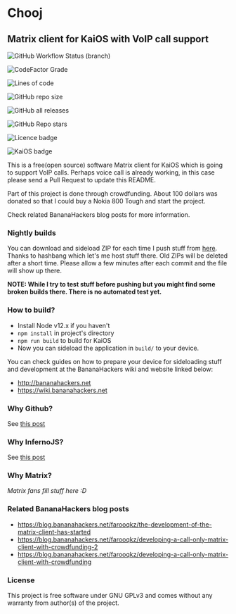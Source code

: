 # Chooj
## Matrix client for KaiOS with VoIP call support
![GitHub Workflow Status (branch)](https://img.shields.io/github/workflow/status/farooqkz/chooj/Build/master)

![CodeFactor Grade](https://img.shields.io/codefactor/grade/github/farooqkz/chooj)

![Lines of code](https://img.shields.io/tokei/lines/github/farooqkz/chooj)

![GitHub repo size](https://img.shields.io/github/repo-size/farooqkz/chooj)

![GitHub all releases](https://img.shields.io/github/downloads/farooqkz/chooj/total)

![GitHub Repo stars](https://img.shields.io/github/stars/farooqkz/chooj?style=social)

![Licence badge](https://img.shields.io/badge/licence-GPLv3-yellow)

![KaiOS badge](https://img.shields.io/badge/KaiOS-2.5.2%2B-%236f02b5)

This is a free(open source) software Matrix client for KaiOS which is going to support VoIP calls. Perhaps voice call is already working, in this case please send a Pull Request to update this README.

Part of this project is done through crowdfunding. About 100 dollars was donated so that I could buy a Nokia 800 Tough and start the project.

Check related BananaHackers blog posts for more information.
### Nightly builds

You can download and sideload ZIP for each time I push stuff from [here](https://farooqkz.de1.hashbang.sh/matrix-client-builds/). Thanks to hashbang which let's me host stuff there. Old ZIPs will be deleted after a short time. Please allow a few minutes after each commit and the file will show up there.

**NOTE: While I try to test stuff before pushing but you might find some broken builds there. There is no automated test yet.**

### How to build?

 - Install Node v12.x if you haven't
 - `npm install` in project's directory
 - `npm run build` to build for KaiOS
 - Now you can sideload the application in `build/` to your device.

You can check guides on how to prepare your device for sideloading stuff
and development at the BananaHackers wiki and website linked below:
 - http://bananahackers.net
 - https://wiki.bananahackers.net

### Why Github?

See [this post](https://blog.bananahackers.net/farooqkz/the-development-of-the-matrix-client-has-started)

### Why InfernoJS?

See [this post](https://blog.bananahackers.net/farooqkz/the-development-of-the-matrix-client-has-started)

### Why Matrix?

*Matrix fans fill stuff here :D*

### Related BananaHackers blog posts

 - https://blog.bananahackers.net/farooqkz/the-development-of-the-matrix-client-has-started
 - https://blog.bananahackers.net/farooqkz/developing-a-call-only-matrix-client-with-crowdfunding-2
 - https://blog.bananahackers.net/farooqkz/developing-a-call-only-matrix-client-with-crowdfunding

### License

This project is free software under GNU GPLv3 and comes without any warranty from author(s) of the project.
